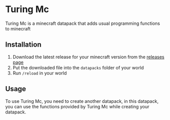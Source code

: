 # Turing Mc
Turing Mc is a minecraft datapack that adds usual programming functions to minecraft

## Installation
1. Download the latest release for your minecraft version from the [releases page](https://github.com/Rignchen/Turing-Mc/releases)
2. Put the downloaded file into the `datapacks` folder of your world
3. Run `/reload` in your world

## Usage
To use Turing Mc, you need to create another datapack, in this datapack, you can use the functions provided by Turing Mc while creating your datapack.

